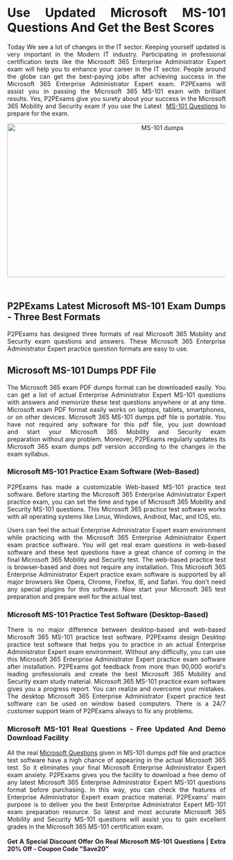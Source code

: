 <h1 style="text-align: justify;"><strong>Use Updated Microsoft MS-101 Questions And Get the Best&nbsp;Scores</strong></h1>

<p style="text-align: justify;">Today We see a lot of changes in the IT sector. Keeping yourself updated is very important in the Modern IT industry. Participating in professional certification tests like the Microsoft 365 Enterprise Administrator Expert exam will help you to enhance your career in the IT sector. People around the globe can get the best-paying jobs after achieving success in the Microsoft 365 Enterprise Administrator Expert exam. P2PExams will assist&nbsp;you in passing the Microsoft 365 MS-101 exam with brilliant results.&nbsp;Yes, P2PExams give you surety about your success in the Microsoft 365 Mobility and Security&nbsp;exam if you use the Latest&nbsp; <a href="https://www.p2pexams.com/microsoft/pdf/ms-101">MS-101 Questions</a> to prepare for the exam.&nbsp;</p>

<p style="text-align: center;"><img alt="MS-101 dumps " src="https://i.ibb.co/hD4gsPW/p2p1.jpg" style="width: 700px; height: 354px;" /></p>

<h2 style="text-align: justify;"><br />
<strong>P2PExams Latest&nbsp;Microsoft MS-101 Exam Dumps - Three Best Formats</strong></h2>

<p style="text-align: justify;">P2PExams has designed three formats of real Microsoft 365 Mobility and Security exam&nbsp;questions&nbsp;and answers. These Microsoft 365 Enterprise Administrator Expert practice question formats are easy to use.</p>

<h2 style="text-align: justify;"><strong>Microsoft MS-101 Dumps PDF File</strong></h2>

<p style="text-align: justify;">The Microsoft 365 exam PDF dumps format can be downloaded easily. You can get a list of actual Enterprise Administrator Expert MS-101 questions with answers and memorize these test questions anywhere or at any time. Microsoft exam PDF format easily works on&nbsp;laptops, tablets, smartphones, or on&nbsp;other devices. Microsoft 365&nbsp;MS-101 dumps pdf file is portable. You have not required any software for this pdf file, you just download and&nbsp;start&nbsp;your Microsoft 365 Mobility and Security exam preparation&nbsp;without any problem.&nbsp;Moreover, P2PExams regularly updates its Microsoft 365 exam dumps pdf version&nbsp;according to the changes in the exam syllabus.</p>

<h3 style="text-align: justify;"><strong>Microsoft MS-101 Practice Exam Software (Web-Based)</strong></h3>

<p style="text-align: justify;">P2PExams has made a customizable Web-based MS-101 practice test software. Before starting&nbsp;the Microsoft 365 Enterprise Administrator Expert practice exam, you can set the time and type of Microsoft 365 Mobility and Security MS-101 questions. This Microsoft 365 practice test software&nbsp;works with all operating systems like Linux, Windows, Android, Mac, and&nbsp;IOS, etc.</p>

<p style="text-align: justify;">Users can feel the actual Enterprise Administrator Expert exam environment while practicing with the Microsoft 365 Enterprise Administrator Expert exam practice software. You will get real exam questions in web-based software and these test questions have a great chance of coming in the final Microsoft 365 Mobility and Security test. The web-based practice test is browser-based and does not require any installation. This Microsoft 365 Enterprise Administrator Expert practice exam software is supported by all major browsers like Opera, Chrome, Firefox, IE, and Safari. You don&#39;t need any special plugins for&nbsp;this software. Now start your Microsoft 365 test preparation and prepare well for the actual test.</p>

<h3 style="text-align: justify;"><strong>Microsoft MS-101 Practice Test Software (Desktop-Based)</strong></h3>

<p style="text-align: justify;">There is no major difference between desktop-based and web-based Microsoft 365 MS-101 practice test software. P2PExams design Desktop practice test software that helps you to practice in an actual Enterprise Administrator Expert exam environment. Without any difficulty, you can use this Microsoft 365 Enterprise Administrator Expert practice exam software after installation. P2PExams got feedback from more than 90,000 world&#39;s leading professionals and create the best Microsoft 365 Mobility and Security exam study&nbsp;material.&nbsp;Microsoft 365 MS-101 practice exam software gives you a progress report. You can realize and overcome your mistakes. The desktop Microsoft 365 Enterprise Administrator Expert&nbsp;practice test software can be used on window&nbsp;based computers. There is a 24/7 customer support team of P2PExams always to fix any problems.</p>

<h3 style="text-align: justify;"><strong>Microsoft MS-101 Real Questions - Free Updated And Demo Download Facility</strong></h3>

<p style="text-align: justify;">All the real <a href="https://www.p2pexams.com/microsoft">Microsoft&nbsp;Questions</a> given in MS-101 dumps pdf file and practice test software have a high chance of appearing in the actual Microsoft 365 test. So it eliminates your final Microsoft Enterprise Administrator Expert exam anxiety. P2PExams gives you the facility to download a free demo of any latest&nbsp;Microsoft 365 Enterprise Administrator Expert MS-101 questions format before purchasing. In this way, you can check the features of Enterprise Administrator Expert exam practice material. P2PExams&#39; main purpose is to deliver you the best Enterprise Administrator Expert MS-101 exam preparation resource.&nbsp;So latest and most accurate Microsoft 365 Mobility and Security MS-101 questions will assist you to gain excellent grades in the Microsoft 365 MS-101 certification exam.<br />
<br />
<strong>Get A Special Discount Offer On Real Microsoft MS-101 Questions | Extra 20% Off - Coupon Code &quot;Save20&quot;</strong></p>
